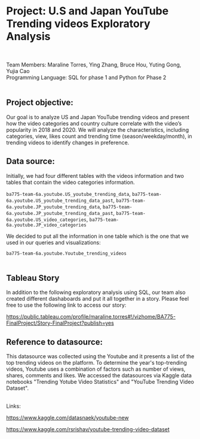 <h1> Project: U.S and Japan YouTube Trending videos Exploratory Analysis </h1> <br>

Team Members: Maraline Torres, Ying Zhang, Bruce Hou, Yuting Gong, Yujia Cao <br>
Programming Language: SQL for phase 1 and Python for Phase 2<br><br>



<h2>Project objective: </h2>
    
Our goal is to analyze US and Japan YouTube trending videos and present how the video categories and country culture correlate with the video’s popularity in 2018 and 2020. 
We will analyze the characteristics, including categories, view, likes count and trending time (season/weekday/month), in trending 
videos to identify changes in preference. 



<h2> Data source:</h2>

Initially, we had four different tables with the videos information and two tables that contain the video categories information. <br/>


`ba775-team-6a.youtube.US_youtube_trending_data`,
`ba775-team-6a.youtube.US_youtube_trending_data_past`,
`ba775-team-6a.youtube.JP_youtube_trending_data`,
`ba775-team-6a.youtube.JP_youtube_trending_data_past`,
`ba775-team-6a.youtube.US_video_categories`,
`ba775-team-6a.youtube.JP_video_categories`

We decided to put all the information in one table which is the one that we used in our queries and visualizations:<br/>

`ba775-team-6a.youtube.Youtube_trending_videos`<br/><br/>

<h2> Tableau Story  </h2>

In addition to the following exploratory analysis using SQL, our team also created different dashaboards and put it all together in a story. Please feel free to use the following link to access our story: 

https://public.tableau.com/profile/maraline.torres#!/vizhome/BA775-FinalProject/Story-FinalProject?publish=yes


<h2> Reference to datasource:</h2>

This datasource was collected using the Youtube  and it presents a list of the top trending videos on the platform. To determine the year's top-trending videos, Youtube uses a combination of factors such as number of views, shares, comments and likes. We accessed the datasources via Kaggle data notebooks  "Trending Yotube Video Statistics" and "YouTube Trending Video Dataset". <br/><br/>


Links: <br/>

https://www.kaggle.com/datasnaek/youtube-new<br/>


https://www.kaggle.com/rsrishav/youtube-trending-video-dataset<br/>
